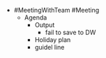 - #MeetingWithTeam #Meeting
	- Agenda
		- Output
			- fail to save to DW
		- Holiday plan
		- guidel line